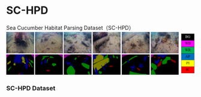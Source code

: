 SC-HPD
=====
  Sea Cucumber Habitat Parsing Dataset（SC-HPD）  
  ![SC-HPD](./figs/SC-HPD.png)
  ### SC-HPD Dataset
>>
